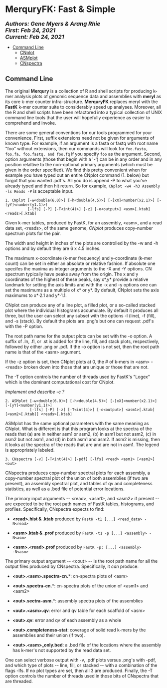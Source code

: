 # MerquryFK: Fast & Simple
  
<font size ="4">**_Authors:  Gene Myers & Arang Rhie_**<br>
**_First:   Feb 24, 2021_**<br>
**_Current: Feb 24, 2021_**</font>

- [Command Line](#command-line)
  - [CNplot](#CNplot)
  - [ASMplot](#ASMplot)
  - [CNspectra](#CNspectra)


## Command Line

The original **Merqury** is a collection of R and shell scripts for producing k-mer analysis plots of genomic sequence data and assemblies with **meryl** as its core k-mer counter infra-structure.
**MerquryFK** replaces meryl with the **FastK** k-mer counter suite to considerably speed up analyses.
Moreover, all the R and shell scripts have been refactored into a typical collection of UNIX command line tools that the user will hopefully experience as easier to comprehend and invoke.

There are some general conventions for our tools programmed for your convenience.
First, suffix extensions need not be given for arguments of known type.  For example,
if an argument is a fasta or fastq with root name "foo" without extensions, then
our commands will look for ```foo.fasta, foo.fa, foo.fastq, and foo.fq``` if you specify
```foo``` as the argument.  Second, option arguments (those that begin with a '-') can
be in any order and in any position relaltive to the non-optional primary arguments (which must
be given in the order specified).  We find this pretty convenient when for example you
have typed out an entire CNplot command (1. below) but forgot that you wanted .pdf's.
All you do is append -P to what you've already typed and then hit return.  So for example,
```CNplot -w4 -h3 Assembly -ls Reads -P``` is acceptable input.

<a name="CNplot"></a>

```
1. CNplot [-w<double(6.0)>] [-h<double(4.5)>] [-[xX]<number(x2.1)>] [-[yY]<number(y1.1)>]
          [-lfs] [-P] [-T<int(4)>] [-z] [-o<output>] <asm>[.ktab] <reads>[.ktab]
```

Given k-mer tables, produced by FastK, for an assembly, \<asm>,
and a read data set, \<reads>, of the same genome, *CNplot* produces
copy-number spectrum plots for the pair.

The width and height in inches of the plots are controlled by the -w and -h options and
by default they are 6 x 4.5 inches.

The maximum x-coordinate (k-mer frequency) and y-coordinate (k-mer count) can be set
in either an absolute or relative fashion.  If absolute one specifes the maxima as integer
arguments to the -X and -Y options.  CN spectrum typically have peaks away from the origin.
The x and y coordinates of the highest of these peaks, say x\*,y\* provide a relative
landmark for setting the axis limits and with the -x and -y options one can set the maximums
as a multiple of x\* or y\*.  By default, CNplot sets the axis maximums to x\*&#183;2.1 and y\*&#183;1.1.

CNplot can produce any of a line plot, a filled plot, or a so-called stacked plot where the individual histograms accumulate.  By default it produces all three, but the user can select any subset with the options -l (line), -f (fill), and -s (stack).  By default the plots are .png's
but one can request .pdf's with the -P option.

The root path name for the output plots can be set with the -o option.  A suffix of .ln, .fl, or
.st is added for the line, fill, and stack plots, respectively, followed by either .png or .pdf.
If the -o option is not set, then the root path name is that of the \<asm> argument.

If the -z option is set, then CNplot plots at 0, the # of k-mers in \<asm> - \<reads> broken down
into those that are unique or those that are not.

The -T option controls the number of threads used by FastK's "Logex" which is the dominant
computational cost for CNplot.

*Implement and describe -c ?*


<a name="ASMplot"></a>


```
2. ASMplot [-w<double(6.0)>] [-h<double(4.5)>] [-[xX]<number(x2.1)>] [-[yY]<number(y1.1)>]
           [-lfs] [-P] [-z] [-T<int(4)>] [-o<output>] <asm1>[.ktab] [<asm2>[.ktab]] <reads>[.ktab]
```

ASMplot has the same optional parameters with the same meaning as CNplot.  What is
different is that this program looks at the spectra of the reads that (a) are in neither
asm1 or asm2, (b) in asm1 but not asm2, (c) in asm2 but not asm1, and (d) in both asm1 and
asm2.  If asm2 is missing, then it looks at the spectra of the reads that are and are not
in asm1.  The legend is appropriately labeled.

<a name="CNspectra"></a>

```
3. CNspectra [-v] [-T<int(4)>] [-pdf] [-lfs] <read> <asm1> [<asm2>] <out>
```

CNspectra produces copy-number spectral plots for each assembly, a copy-number spectral plot of the union of both assemblies (if two are present), an assembly spectral plot, and tables of qv and completeness statistics, as well as a .bed file of potential error locations.

The primary input arguments -- \<read>, \<asm1>, and \<asm2> if present -- are expected to be the root path names of FastK tables, histograms, and profiles.  Specifically, CNspectra expects
to find:

* **\<read>.hist & .ktab** produced by <code>FastK -t1 [...] \<read_data> -N\<read></code>

* **\<asm>.ktab & .prof** produced by <code>FastK -t1 -p [...] \<assembly> -N\<asm></code>

* **\<asm>.\<read>.prof** produced by <code>FastK -p:<read> [...] \<assembly> -N\<asm></code>

The primary output argument -- \<cout> -- is the root path name for all the output files
produced by CNspectra.  Specifically, it *can* produce:

* **\<out>.\<asm>.spectra-cn.***: cn-spectra plots of \<asm>

* **\<out>.spectra-cn.***: cn-spectra plots of the union of \<asm1> and \<asm2>

* **\<out>.sectra-asm.***: assembly spectra plots of the assemblies

* **\<out>.\<asm>.qv**: error and qv table for each scaffold of \<asm>

* **\<out>.qv**: error and qv of each assembly as a whole

* **\<out>.completeness-stat**: coverage of solid read k-mers by the assemblies and their union (if two).

* **\<out>.\<asm>_only.bed**: a .bed file of the locations where the assembly has k-mer's not supported by the read data set.

One can select verbose output with -v, .pdf plots versus .png's with -pdf, and which
type of plots -- line, fill, or stacked -- with a combination of the flags -lfs.
If no plot types are set, then all 3 are produced.  Finally, the -T option controls
the number of threads used in those bits of CNspectra that are threaded.

